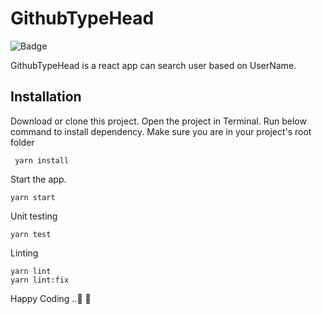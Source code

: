 # GithubTypeHead

![Badge](https://img.shields.io/badge/React-GithubTypeHead-blue)

GithubTypeHead is a react app can search user based on UserName.

## Installation

Download or clone this project. Open the project in Terminal. Run below command to install dependency. Make sure you are in your project's root folder

```
 yarn install
```

Start the app.
```
yarn start
```

Unit testing
```
yarn test
```

Linting
```
yarn lint
yarn lint:fix
```

Happy Coding ..🎃 🥳

